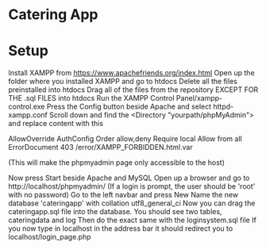 # Catering App

# Setup
Install XAMPP from https://www.apachefriends.org/index.html
Open up the folder where you installed XAMPP and go to htdocs
Delete all the files preinstalled into htdocs
Drag all of the files from the repository EXCEPT FOR THE .sql FILES into htdocs
Run the XAMPP Control Panel/xampp-control.exe
Press the Config button beside Apache and select httpd-xampp.conf
Scroll down and find the <Directory "yourpath/phpMyAdmin"> and replace content with this

AllowOverride AuthConfig
	Order allow,deny
	Require local
	Allow from all
ErrorDocument 403 /error/XAMPP_FORBIDDEN.html.var

(This will make the phpmyadmin page only accessible to the host)

Now press Start beside Apache and MySQL
Open up a browser and go to http://localhost/phpmyadmin/ (If a login is prompt, the user should be 'root' with no password)
Go to the left navbar and press New
Name the new database 'cateringapp' with collation utf8_general_ci
Now you can drag the cateringapp.sql file into the database. You should see two tables, cateringdata and log
Then do the exact same with the loginsystem.sql file
If you now type in localhost in the address bar it should redirect you to localhost/login_page.php

